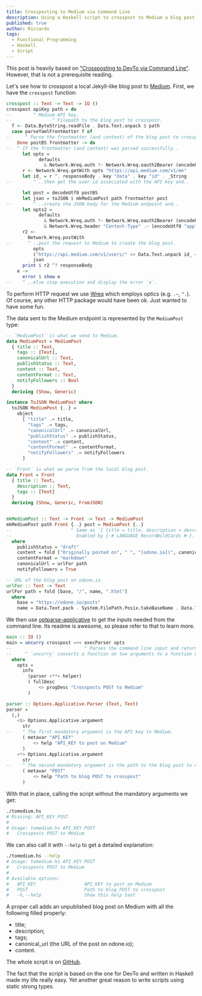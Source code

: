 ```yaml
---
title: Crossposting to Medium via Command Line
description: Using a Haskell script to crosspost to Medium a blog post with a frontmatter as used in Jekyll markdown files
published: true
author: Riccardo
tags:
  - Functional Programming
  - Haskell
  - Script
---
```


This post is heavily based on ["Crossposting to DevTo via Command Line"](/posts/2020-01-13-crossposting-via-command-line/). However, that is not a prerequisite reading.

Let's see how to crosspost a local Jekyll-like blog post to [Medium](https://medium.com). First, we have the `crosspost` function:

```hs
crosspost :: Text -> Text -> IO ()
crosspost apiKey path = do
--        ^ Medium API key.
--               ^ Filepath to the blog post to crosspost.
  f <- Data.ByteString.readFile . Data.Text.unpack $ path
  case parseYamlFrontmatter f of
--     ^ Parse the frontmatter (and content) of the blog post to crosspost.
    Done postBS frontmatter -> do
--  ^ If the frontmatter (and content) was parsed successfully..
      let opts =
            defaults
              & Network.Wreq.auth ?~ Network.Wreq.oauth2Bearer (encodeUtf8 apiKey)
      r <- Network.Wreq.getWith opts "https://api.medium.com/v1/me"
      let id_ = r ^. responseBody . key "data" . key "id" . _String
--        ^ ..then get the user id associated with the API key and..

      let post = decodeUtf8 postBS
      let json = toJSON $ mkMediumPost path frontmatter post
--        ^ ..create the JSON body for the Medium endpoint and..
      let opts2 =
            defaults
              & Network.Wreq.auth ?~ Network.Wreq.oauth2Bearer (encodeUtf8 apiKey)
              & Network.Wreq.header "Content-Type" .~ [encodeUtf8 "application/json; charset=utf-8"]
      r2 <-
        Network.Wreq.postWith
--      ^ ..post the request to Medium to create the blog post.
          opts
          ("https://api.medium.com/v1/users/" <> Data.Text.unpack id_ <> "/posts")
          json
      print $ r2 ^? responseBody
    e ->
      error $ show e
--    ^ ..else stop execution and display the error `e`.
```

To perform HTTP request we use [Wreq](https://hackage.haskell.org/package/wreq) which employs optics (e.g. `.~`, `^.`). Of course, any other HTTP package would have been ok. Just wanted to have some fun.

The data sent to the Medium endpoint is represented by the `MediumPost` type:

```hs
-- `MediumPost` is what we send to Medium.
data MediumPost = MediumPost
  { title :: Text,
    tags :: [Text],
    canonicalUrl :: Text,
    publishStatus :: Text,
    content :: Text,
    contentFormat :: Text,
    notifyFollowers :: Bool
  }
  deriving (Show, Generic)

instance ToJSON MediumPost where
  toJSON MediumPost {..} =
    object
      [ "title" .= title,
        "tags" .= tags,
        "canonicalUrl" .= canonicalUrl,
        "publishStatus" .= publishStatus,
        "content" .= content,
        "contentFormat" .= contentFormat,
        "notifyFollowers" .= notifyFollowers
      ]

-- `Front` is what we parse from the local blog post.
data Front = Front
  { title :: Text,
    description :: Text,
    tags :: [Text]
  }
  deriving (Show, Generic, FromJSON)


mkMediumPost :: Text -> Front -> Text -> MediumPost
mkMediumPost path Front {..} post = MediumPost {..}
--                      ^ Same as `{ title = title, description = description, tags = tags }`.
--                        Enabled by {-# LANGUAGE RecordWildCards #-}.
  where
    publishStatus = "draft"
    content = fold ["Originally posted on", " ", "[odone.io](", canonicalUrl, ").\n\n---\n\n", post]
    contentFormat = "markdown"
    canonicalUrl = urlFor path
    notifyFollowers = True

-- URL of the blog post on odone.io.
urlFor :: Text -> Text
urlFor path = fold [base, "/", name, ".html"]
  where
    base = "https://odone.io/posts"
    name = Data.Text.pack . System.FilePath.Posix.takeBaseName . Data.Text.unpack $ path
```

We then use [optparse-applicative](https://hackage.haskell.org/package/optparse-applicative) to get the inputs needed from the command line. Its readme is awesome, so please refer to that to learn more.

```hs
main :: IO ()
main = uncurry crosspost =<< execParser opts
--                           ^ Parses the command line input and returns a tuple (String, String).
--     ^ `uncurry` converts a function on two arguments to a function expecting a tuple.
  where
    opts =
      info
        (parser <**> helper)
        ( fullDesc
            <> progDesc "Crossposts POST to Medium"
        )

parser :: Options.Applicative.Parser (Text, Text)
parser =
  (,)
    <$> Options.Applicative.argument
      str
--    ^ The first mandatory argument is the API key to Medium.
      ( metavar "API_KEY"
          <> help "API_KEY to post on Medium"
      )
    <*> Options.Applicative.argument
      str
--    ^ The second mandatory argument is the path to the blog post to crosspost.
      ( metavar "POST"
          <> help "Path to blog POST to crosspost"
      )
```

With that in place, calling the script without the mandatory arguments we get:

```bash
./tomedium.hs
# Missing: API_KEY POST
#
# Usage: tomedium.hs API_KEY POST
#   Crossposts POST to Medium
```

We can also call it with `--help` to get a detailed explanation:

```bash
./tomedium.hs --help
# Usage: tomedium.hs API_KEY POST
#   Crossposts POST to Medium
#
# Available options:
#   API_KEY                  API_KEY to post on Medium
#   POST                     Path to blog POST to crosspost
#   -h,--help                Show this help text
```

A proper call adds an unpublished blog post on Medium with all the following filled properly:

- title;
- description;
- tags;
- canonical\_url (the URL of the post on odone.io);
- content.

The whole script is on [GitHub](https://github.com/3v0k4/contact-page/blob/6863fcd7c5a570269f93e94cb50a84f7e67161be/blog/tomedium.hs).

The fact that the script is based on the one for DevTo and written in Haskell made my life really easy. Yet another great reason to write scripts using static strong types.
